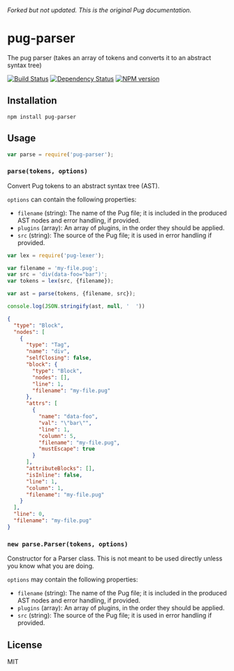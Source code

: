 *Forked but not updated. This is the original Pug documentation.*

# pug-parser

The pug parser (takes an array of tokens and converts it to an abstract syntax tree)

[![Build Status](https://img.shields.io/travis/pugjs/pug-parser/master.svg)](https://travis-ci.org/pugjs/pug-parser)
[![Dependency Status](https://img.shields.io/david/pugjs/pug-parser.svg)](https://david-dm.org/pugjs/pug-parser)
[![NPM version](https://img.shields.io/npm/v/pug-parser.svg)](https://www.npmjs.org/package/pug-parser)

## Installation

    npm install pug-parser

## Usage

```js
var parse = require('pug-parser');
```

### `parse(tokens, options)`

Convert Pug tokens to an abstract syntax tree (AST).

`options` can contain the following properties:

- `filename` (string): The name of the Pug file; it is included in the produced AST nodes and error handling, if provided.
- `plugins` (array): An array of plugins, in the order they should be applied.
- `src` (string): The source of the Pug file; it is used in error handling if provided.

```js
var lex = require('pug-lexer');

var filename = 'my-file.pug';
var src = 'div(data-foo="bar")';
var tokens = lex(src, {filename});

var ast = parse(tokens, {filename, src});

console.log(JSON.stringify(ast, null, '  '))
```

```json
{
  "type": "Block",
  "nodes": [
    {
      "type": "Tag",
      "name": "div",
      "selfClosing": false,
      "block": {
        "type": "Block",
        "nodes": [],
        "line": 1,
        "filename": "my-file.pug"
      },
      "attrs": [
        {
          "name": "data-foo",
          "val": "\"bar\"",
          "line": 1,
          "column": 5,
          "filename": "my-file.pug",
          "mustEscape": true
        }
      ],
      "attributeBlocks": [],
      "isInline": false,
      "line": 1,
      "column": 1,
      "filename": "my-file.pug"
    }
  ],
  "line": 0,
  "filename": "my-file.pug"
}
```

### `new parse.Parser(tokens, options)`

Constructor for a Parser class. This is not meant to be used directly unless you know what you are doing.

`options` may contain the following properties:

- `filename` (string): The name of the Pug file; it is included in the produced AST nodes and error handling, if provided.
- `plugins` (array): An array of plugins, in the order they should be applied.
- `src` (string): The source of the Pug file; it is used in error handling if provided.

## License

  MIT
